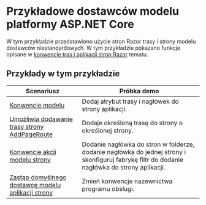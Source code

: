 # <a name="aspnet-core-model-providers-sample"></a>Przykładowe dostawców modelu platformy ASP.NET Core

W tym przykładzie przedstawiono użycie stron Razor trasy i strony modelu dostawców niestandardowych. W tym przykładzie pokazano funkcje opisane w [konwencje tras i aplikacji stron Razor](https://docs.microsoft.com/aspnet/core/mvc/razor-pages/razor-pages-convention-features) tematu.

## <a name="examples-in-this-sample"></a>Przykłady w tym przykładzie

| Scenariusz | Próbka demo |
| -------- | ----------- |
| [Konwencje modelu](https://docs.microsoft.com/aspnet/core/mvc/razor-pages/razor-pages-convention-features#model-conventions) | Dodaj atrybut trasy i nagłówek do strony aplikacji. |
| [Umożliwia dodawanie trasy strony AddPageRoute](https://docs.microsoft.com/aspnet/core/mvc/razor-pages/razor-pages-convention-features#configure-a-page-route) | Dodaje określoną trasę do strony o określonej strony. |
| [Konwencje akcji modelu strony](https://docs.microsoft.com/aspnet/core/mvc/razor-pages/razor-pages-convention-features#page-model-action-conventions) | Dodanie nagłówka do stron w folderze, dodanie nagłówka do jednej strony i skonfiguruj fabrykę filtr do dodanie nagłówka do strony aplikacji. |
| [Zastąp domyślnego dostawcę modelu aplikacji strony](https://docs.microsoft.com/aspnet/core/mvc/razor-pages/razor-pages-convention-features#replace-the-default-page-app-model-provider) | Zmień konwencje nazewnictwa programu obsługi. |
